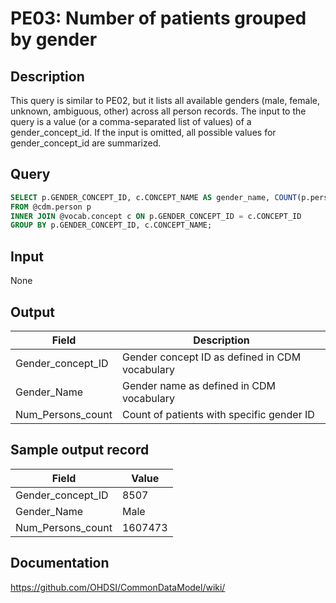 <!---
Group:person
Name:PE03 Number of patients grouped by gender
Author:Patrick Ryan
CDM Version: 5.0
-->

# PE03: Number of patients grouped by gender

## Description
This query is similar to PE02, but it lists all available genders (male, female, unknown, ambiguous, other) across all person records. The input to the query is a value (or a comma-separated list of values) of a gender_concept_id. If the input is omitted, all possible values for gender_concept_id are summarized.

## Query
```sql
SELECT p.GENDER_CONCEPT_ID, c.CONCEPT_NAME AS gender_name, COUNT(p.person_ID) AS num_persons_count
FROM @cdm.person p
INNER JOIN @vocab.concept c ON p.GENDER_CONCEPT_ID = c.CONCEPT_ID
GROUP BY p.GENDER_CONCEPT_ID, c.CONCEPT_NAME;
```

## Input

None

## Output

|  Field |  Description |
| --- | --- |
| Gender_concept_ID |  Gender concept ID as defined in CDM vocabulary |
| Gender_Name | Gender name as defined in CDM vocabulary |
| Num_Persons_count | Count of patients with specific gender ID |

## Sample output record

|  Field |  Value |
| --- | --- |
| Gender_concept_ID | 8507 |
| Gender_Name | Male |
| Num_Persons_count | 1607473 |


## Documentation
https://github.com/OHDSI/CommonDataModel/wiki/
